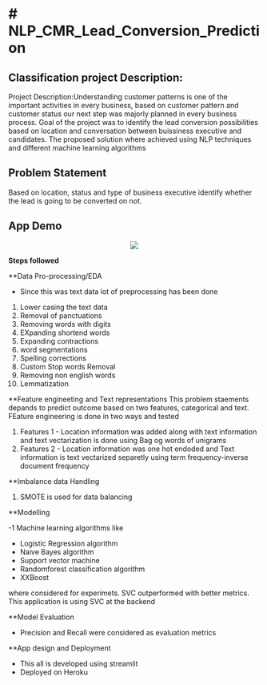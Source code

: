 

# # NLP_CMR_Lead_Conversion_Prediction

## **Classification project Description**:
Project Description:Understanding customer patterns is one of the important activities in
every business, based on customer pattern and customer status our next step was majorly
planned in every business process. Goal of the project was to identify the lead conversion possibilities based on location and conversation between buissiness executive and candidates. The proposed solution where achieved using NLP techniques and different machine learning algorithms

## **Problem Statement**
Based on location, status and type of business executive identify whether the lead is going to be converted on not.
## **App Demo**
<div align='center'>
<img src="https://github.com/bhanu0925/NLP_CMR_Lead_Conversion_Prediction/blob/main/RTA.gif">
</div>

**Steps followed**

**Data Pro-processing/EDA

- Since this was text data lot of preprocessing has been done

1. Lower casing the text data
2. Removal of panctuations
3. Removing words with digits
4. EXpanding shortend words
5. Expanding contractions
6. word segmentations
7. Spelling corrections
8. Custom Stop words Removal
9. Removing non english words
10. Lemmatization

**Feature engineeting and Text representations
This problem staements depands to predict outcome based on two features, categorical and text.
FEature engineering is done in two ways and tested

1. Features 1 - Location information was added along with text information and text vectarization is done using Bag og words of unigrams
3. Features 2 - Location information was one hot endoded and Text information is text vectarized separetly using term frequency-inverse document frequency

**Imbalance data Handling

1. SMOTE is used for data balancing

**Modelling

-1 Machine learning algorithms like 
 - Logistic Regression algorithm
 - Naive Bayes algorithm
 - Support vector machine
 - Randomforest classification algorithm
 - XXBoost 

 where considered for experimets.
 SVC outperformed with better metrics. This application is using SVC at the backend

**Model Evaluation

 - Precision and Recall were considered as evaluation metrics 

**App design and Deployment

 - This all is developed using streamlit
 - Deployed on Heroku


